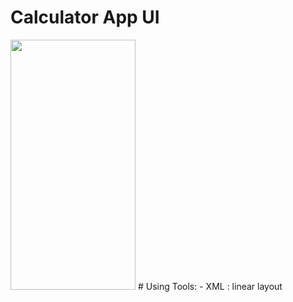 # Calculator App UI
<img src="https://github.com/user-attachments/assets/d5e953b2-805f-44c1-a0d1-cb348431e581" width="200" height="400">
# Using Tools: 
- XML : linear layout<br>
